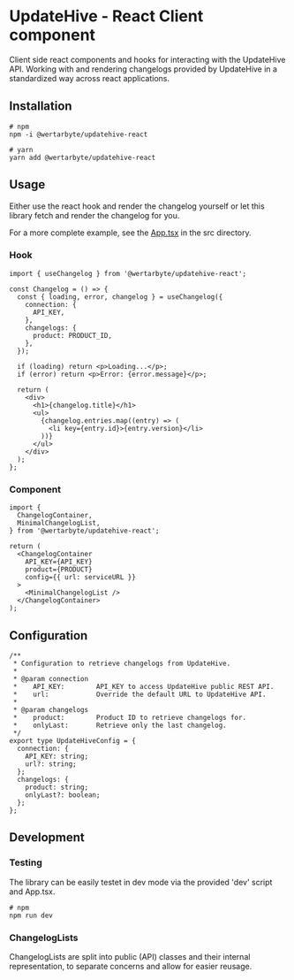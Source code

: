 # UpdateHive - React Client component

Client side react components and hooks for interacting with the UpdateHive API. Working with and rendering changelogs
provided by UpdateHive in a standardized way across react applications.

## Installation

```
# npm
npm -i @wertarbyte/updatehive-react

# yarn
yarn add @wertarbyte/updatehive-react
```

## Usage

Either use the react hook and render the changelog yourself or let this library fetch and render the changelog for you.

For a more complete example, see the [App.tsx](https://github.com/TeamWertarbyte/updatehive-react/blob/master/src/App.tsx) in the src directory.

### Hook

```tsx
import { useChangelog } from '@wertarbyte/updatehive-react';

const Changelog = () => {
  const { loading, error, changelog } = useChangelog({
    connection: {
      API_KEY,
    },
    changelogs: {
      product: PRODUCT_ID,
    },
  });

  if (loading) return <p>Loading...</p>;
  if (error) return <p>Error: {error.message}</p>;

  return (
    <div>
      <h1>{changelog.title}</h1>
      <ul>
        {changelog.entries.map((entry) => (
          <li key={entry.id}>{entry.version}</li>
        ))}
      </ul>
    </div>
  );
};
```

### Component

```tsx
import {
  ChangelogContainer,
  MinimalChangelogList,
} from '@wertarbyte/updatehive-react';

return (
  <ChangelogContainer
    API_KEY={API_KEY}
    product={PRODUCT}
    config={{ url: serviceURL }}
  >
    <MinimalChangelogList />
  </ChangelogContainer>
);
```

## Configuration

```tsx
/**
 * Configuration to retrieve changelogs from UpdateHive.
 *
 * @param connection
 *    API_KEY:        API_KEY to access UpdateHive public REST API.
 *    url:            Override the default URL to UpdateHive API.
 *
 * @param changelogs
 *    product:        Product ID to retrieve changelogs for.
 *    onlyLast:       Retrieve only the last changelog.
 */
export type UpdateHiveConfig = {
  connection: {
    API_KEY: string;
    url?: string;
  };
  changelogs: {
    product: string;
    onlyLast?: boolean;
  };
};
```

## Development

### Testing

The library can be easily testet in dev mode via the provided 'dev' script and App.tsx.

```
# npm
npm run dev
```

### ChangelogLists

ChangelogLists are split into public (API) classes and their internal representation, to
separate concerns and allow for easier reusage.

